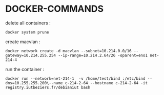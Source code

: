 # DOCKER-COMMANDS

delete all containers : 
```
docker system prune
```

create macvlan :
```
docker network create -d macvlan --subnet=10.214.0.0/16 --gateway=10.214.255.254 --ip-range=10.214.2.64/26 -oparent=eno1 net-214-4
```

run the container : 
```
docker run --network=net-214-1  -v /home/test/bind :/etc/bind --dns=10.255.255.200\--name c-214-2-64 --hostname c-214-2-64 -it registry.iutbeziers.fr/debianiut bash
```
